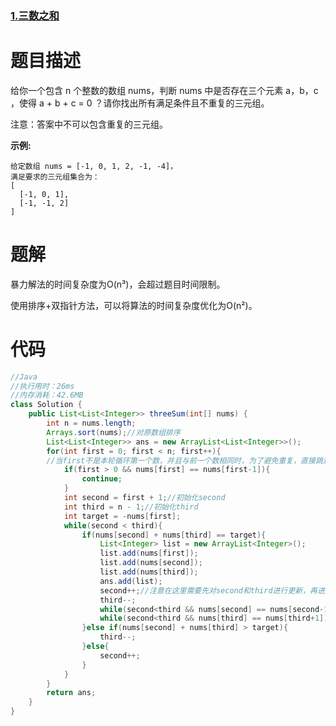 ### [1.三数之和](https://leetcode-cn.com/problems/3sum/)

# 题目描述

给你一个包含 n 个整数的数组 nums，判断 nums 中是否存在三个元素 a，b，c ，使得 a + b + c = 0 ？请你找出所有满足条件且不重复的三元组。

注意：答案中不可以包含重复的三元组。

**示例:**

```
给定数组 nums = [-1, 0, 1, 2, -1, -4]，
满足要求的三元组集合为：
[
  [-1, 0, 1],
  [-1, -1, 2]
]
```

# 题解

暴力解法的时间复杂度为O(n³)，会超过题目时间限制。

使用排序+双指针方法，可以将算法的时间复杂度优化为O(n²)。

# 代码

```java
//Java
//执行用时：26ms
//内存消耗：42.6MB
class Solution {
    public List<List<Integer>> threeSum(int[] nums) {
        int n = nums.length;
        Arrays.sort(nums);//对原数组排序
        List<List<Integer>> ans = new ArrayList<List<Integer>>();
        for(int first = 0; first < n; first++){
        //当first不是本轮循环第一个数，并且与前一个数相同时，为了避免重复，直接跳过当次循环
            if(first > 0 && nums[first] == nums[first-1]){
                continue;
            }
            int second = first + 1;//初始化second
            int third = n - 1;//初始化third
            int target = -nums[first];
            while(second < third){
                if(nums[second] + nums[third] == target){
                    List<Integer> list = new ArrayList<Integer>();
                    list.add(nums[first]);
                    list.add(nums[second]);
                    list.add(nums[third]);
                    ans.add(list);
                    second++;//注意在这里需要先对second和third进行更新，再进入while循环
                    third--;
                    while(second<third && nums[second] == nums[second-1]) second++;
                    while(second<third && nums[third] == nums[third+1]) third--;
                }else if(nums[second] + nums[third] > target){
                    third--;
                }else{
                    second++;
                }
            }
        }
        return ans;
    }
}
```
